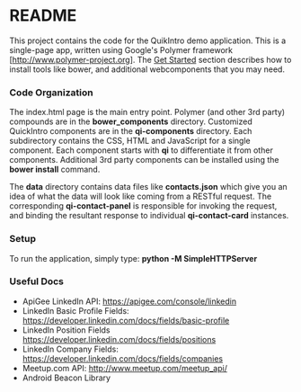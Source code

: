 # README #

This project contains the code for the QuikIntro demo application.  This is a single-page app, written using Google's  Polymer framework [http://www.polymer-project.org].  The [Get Started](https://www.polymer-project.org/docs/start/getting-the-code.html) section describes how to install tools like bower, and additional webcomponents that you may need.


###  Code Organization ###
The index.html page is the main entry point.  Polymer (and other 3rd party) compounds are in the **bower_components** directory.  Customized QuickIntro components are in the **qi-components** directory.  Each subdirectory contains the CSS, HTML and JavaScript for a single component.  Each component starts with **qi** to differentiate it from other components.  Additional 3rd party components can be installed using the **bower install** command.

The **data** directory contains data files like **contacts.json** which give you an idea of what the data will look like coming from a RESTful request.  The corresponding **qi-contact-panel** is responsible for invoking the request, and binding the resultant response to individual **qi-contact-card** instances.

### Setup ###
To run the application, simply type:
**python -M SimpleHTTPServer**

### Useful Docs ###
* ApiGee LinkedIn API: https://apigee.com/console/linkedin
* LinkedIn Basic Profile Fields: https://developer.linkedin.com/docs/fields/basic-profile
* LinkedIn Position Fields https://developer.linkedin.com/docs/fields/positions
* LinkedIn Company Fields: https://developer.linkedin.com/docs/fields/companies
* Meetup.com API: http://www.meetup.com/meetup_api/
* Android Beacon Library